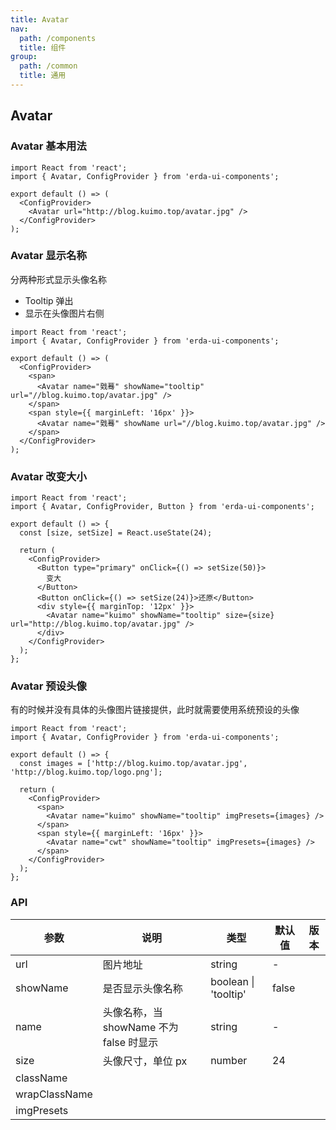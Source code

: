 ```yaml
---
title: Avatar
nav:
  path: /components
  title: 组件
group:
  path: /common
  title: 通用
---
```


## Avatar

### Avatar 基本用法

```tsx
import React from 'react';
import { Avatar, ConfigProvider } from 'erda-ui-components';

export default () => (
  <ConfigProvider>
    <Avatar url="http://blog.kuimo.top/avatar.jpg" />
  </ConfigProvider>
);
```

### Avatar 显示名称

分两种形式显示头像名称

- Tooltip 弹出
- 显示在头像图片右侧

```tsx
import React from 'react';
import { Avatar, ConfigProvider } from 'erda-ui-components';

export default () => (
  <ConfigProvider>
    <span>
      <Avatar name="戣蓦" showName="tooltip" url="//blog.kuimo.top/avatar.jpg" />
    </span>
    <span style={{ marginLeft: '16px' }}>
      <Avatar name="戣蓦" showName url="//blog.kuimo.top/avatar.jpg" />
    </span>
  </ConfigProvider>
);
```

### Avatar 改变大小

```tsx
import React from 'react';
import { Avatar, ConfigProvider, Button } from 'erda-ui-components';

export default () => {
  const [size, setSize] = React.useState(24);

  return (
    <ConfigProvider>
      <Button type="primary" onClick={() => setSize(50)}>
        变大
      </Button>
      <Button onClick={() => setSize(24)}>还原</Button>
      <div style={{ marginTop: '12px' }}>
        <Avatar name="kuimo" showName="tooltip" size={size} url="http://blog.kuimo.top/avatar.jpg" />
      </div>
    </ConfigProvider>
  );
};
```

### Avatar 预设头像

有的时候并没有具体的头像图片链接提供，此时就需要使用系统预设的头像

```tsx
import React from 'react';
import { Avatar, ConfigProvider } from 'erda-ui-components';

export default () => {
  const images = ['http://blog.kuimo.top/avatar.jpg', 'http://blog.kuimo.top/logo.png'];

  return (
    <ConfigProvider>
      <span>
        <Avatar name="kuimo" showName="tooltip" imgPresets={images} />
      </span>
      <span style={{ marginLeft: '16px' }}>
        <Avatar name="cwt" showName="tooltip" imgPresets={images} />
      </span>
    </ConfigProvider>
  );
};
```

### API

| 参数          | 说明                                    | 类型                 | 默认值 | 版本 |
| ------------- | --------------------------------------- | -------------------- | ------ | ---- |
| url           | 图片地址                                | string               | -      |      |
| showName      | 是否显示头像名称                        | boolean \| 'tooltip' | false  |      |
| name          | 头像名称，当 showName 不为 false 时显示 | string               | -      |      |
| size          | 头像尺寸，单位 px                       | number               | 24     |      |
| className     |                                         |                      |        |      |
| wrapClassName |                                         |                      |        |      |
| imgPresets    |                                         |
